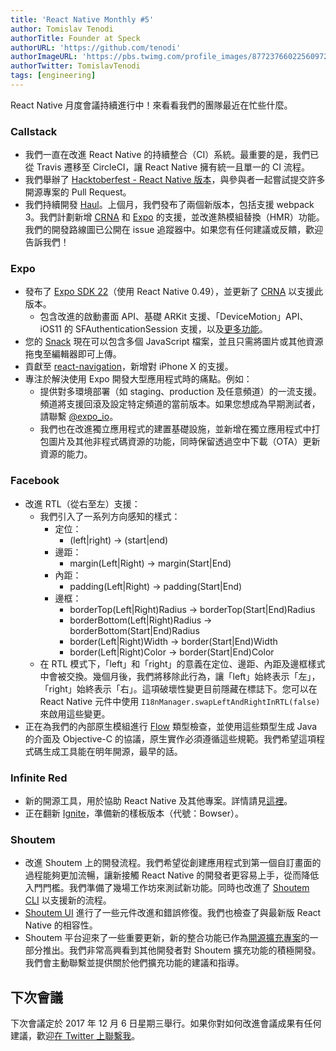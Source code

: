 ```yaml
---
title: 'React Native Monthly #5'
author: Tomislav Tenodi
authorTitle: Founder at Speck
authorURL: 'https://github.com/tenodi'
authorImageURL: 'https://pbs.twimg.com/profile_images/877237660225609729/bKFDwfAq.jpg'
authorTwitter: TomislavTenodi
tags: [engineering]
---
```


React Native 月度會議持續進行中！來看看我們的團隊最近在忙些什麼。

### Callstack

- 我們一直在改進 React Native 的持續整合（CI）系統。最重要的是，我們已從 Travis 遷移至 CircleCI，讓 React Native 擁有統一且單一的 CI 流程。
- 我們舉辦了 [Hacktoberfest - React Native 版本](https://blog.callstack.io/announcing-hacktoberfest-7313ea5ccf4f)，與參與者一起嘗試提交許多開源專案的 Pull Request。
- 我們持續開發 [Haul](https://github.com/callstack/haul)。上個月，我們發布了兩個新版本，包括支援 webpack 3。我們計劃新增 [CRNA](https://github.com/react-community/create-react-native-app) 和 [Expo](https://github.com/expo/expo) 的支援，並改進熱模組替換（HMR）功能。我們的開發路線圖已公開在 issue 追蹤器中。如果您有任何建議或反饋，歡迎告訴我們！

### Expo

- 發布了 [Expo SDK 22](https://blog.expo.io/expo-sdk-v22-0-0-is-now-available-7745bfe97fc6)（使用 React Native 0.49），並更新了 [CRNA](https://github.com/react-community/create-react-native-app) 以支援此版本。
  - 包含改進的啟動畫面 API、基礎 ARKit 支援、「DeviceMotion」API、iOS11 的 SFAuthenticationSession 支援，以及[更多功能](https://blog.expo.io/expo-sdk-v22-0-0-is-now-available-7745bfe97fc6)。
- 您的 [Snack](https://snack.expo.io) 現在可以包含多個 JavaScript 檔案，並且只需將圖片或其他資源拖曳至編輯器即可上傳。
- 貢獻至 [react-navigation](https://github.com/react-community/react-navigation)，新增對 iPhone X 的支援。
- 專注於解決使用 Expo 開發大型應用程式時的痛點。例如：
  - 提供對多環境部署（如 staging、production 及任意頻道）的一流支援。頻道將支援回滾及設定特定頻道的當前版本。如果您想成為早期測試者，請聯繫 [@expo_io](https://twitter.com/expo_io)。
  - 我們也在改進獨立應用程式的建置基礎設施，並新增在獨立應用程式中打包圖片及其他非程式碼資源的功能，同時保留透過空中下載（OTA）更新資源的能力。

### Facebook

- 改進 RTL（從右至左）支援：
  - 我們引入了一系列方向感知的樣式：
    - 定位：
      - (left|right) → (start|end)
    - 邊距：
      - margin(Left|Right) → margin(Start|End)
    - 內距：
      - padding(Left|Right) → padding(Start|End)
    - 邊框：
      - borderTop(Left|Right)Radius → borderTop(Start|End)Radius
      - borderBottom(Left|Right)Radius → borderBottom(Start|End)Radius
      - border(Left|Right)Width → border(Start|End)Width
      - border(Left|Right)Color → border(Start|End)Color
  - 在 RTL 模式下，「left」和「right」的意義在定位、邊距、內距及邊框樣式中會被交換。幾個月後，我們將移除此行為，讓「left」始終表示「左」，「right」始終表示「右」。這項破壞性變更目前隱藏在標誌下。您可以在 React Native 元件中使用 `I18nManager.swapLeftAndRightInRTL(false)` 來啟用這些變更。
- 正在為我們的內部原生模組進行 [Flow](https://github.com/facebook/flow) 類型檢查，並使用這些類型生成 Java 的介面及 Objective-C 的協議，原生實作必須遵循這些規範。我們希望這項程式碼生成工具能在明年開源，最早的話。

### Infinite Red

- 新的開源工具，用於協助 React Native 及其他專案。詳情請見[這裡](https://shift.infinite.red/solidarity-the-cli-for-developer-sanity-672fa81b98e9)。
- 正在翻新 [Ignite](https://github.com/infinitered/ignite)，準備新的樣板版本（代號：Bowser）。

### Shoutem

- 改進 Shoutem 上的開發流程。我們希望從創建應用程式到第一個自訂畫面的過程能夠更加流暢，讓新接觸 React Native 的開發者更容易上手，從而降低入門門檻。我們準備了幾場工作坊來測試新功能。同時也改進了 [Shoutem CLI](https://github.com/shoutem/cli) 以支援新的流程。
- [Shoutem UI](https://github.com/shoutem/ui) 進行了一些元件改進和錯誤修復。我們也檢查了與最新版 React Native 的相容性。
- Shoutem 平台迎來了一些重要更新，新的整合功能已作為[開源擴充專案](https://github.com/shoutem/extensions)的一部分推出。我們非常高興看到其他開發者對 Shoutem 擴充功能的積極開發。我們會主動聯繫並提供關於他們擴充功能的建議和指導。

## 下次會議

下次會議定於 2017 年 12 月 6 日星期三舉行。如果你對如何改進會議成果有任何建議，歡迎[在 Twitter 上聯繫我](https://twitter.com/TomislavTenodi)。